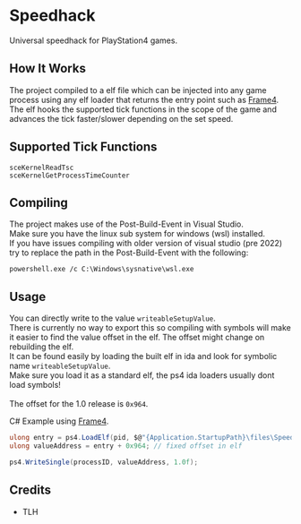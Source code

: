 # Speedhack
Universal speedhack for PlayStation4 games.

## How It Works
The project compiled to a elf file which can be injected into any game process using any elf loader that returns the entry point such as [Frame4](https://github.com/DeathRGH/frame4).
The elf hooks the supported tick functions in the scope of the game and advances the tick faster/slower depending on the set speed.

## Supported Tick Functions
`sceKernelReadTsc`<br>
`sceKernelGetProcessTimeCounter`

## Compiling
The project makes use of the Post-Build-Event in Visual Studio.<br/>
Make sure you have the linux sub system for windows (wsl) installed.<br/>
If you have issues compiling with older version of visual studio (pre 2022) try to replace the path in the Post-Build-Event with the following:
```
powershell.exe /c C:\Windows\sysnative\wsl.exe
```

## Usage
You can directly write to the value `writeableSetupValue`.<br>
There is currently no way to export this so compiling with symbols will make it easier to find the value offset in the elf.
The offset might change on rebuilding the elf.<br>
It can be found easily by loading the built elf in ida and look for symbolic name `writeableSetupValue`.<br>
Make sure you load it as a standard elf, the ps4 ida loaders usually dont load symbols!<br>
<br>
The offset for the 1.0 release is `0x964`.

C# Example using [Frame4](https://github.com/DeathRGH/frame4).
```cs
ulong entry = ps4.LoadElf(pid, $@"{Application.StartupPath}\files\Speedhack.elf");
ulong valueAddress = entry + 0x964; // fixed offset in elf

ps4.WriteSingle(processID, valueAddress, 1.0f);
```

## Credits
- TLH
